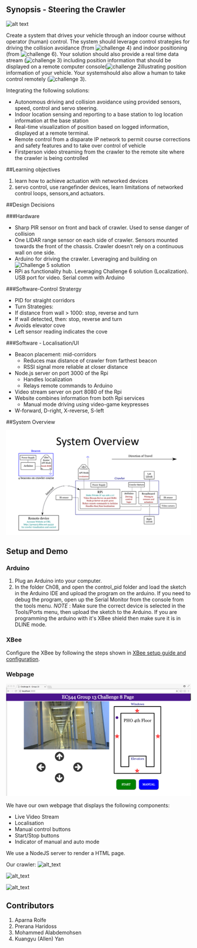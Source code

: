 ## Synopsis - Steering the Crawler

![alt text](https://github.com/aparolfe/Group_13_Story/blob/master/Ch05/static/IMG_20161101_112737.jpg)

Create a system that drives your vehicle through an indoor course without operator (human) control. The system should leverage control strategies for driving the collision avoidance (from ![challenge 4](https://github.com/aparolfe/Group_13_Story/tree/master/Ch04)) and indoor positioning (from ![challenge 6](https://github.com/aparolfe/Group_13_Story/tree/master/Ch06)).  Your solution should also provide a real time data stream (![challenge 3](https://github.com/aparolfe/Group_13_Story/tree/master/Ch03)) including position information that should be displayed on a remote computer console(![challenge 2](https://github.com/aparolfe/Group_13_Story/tree/master/Ch02)illustrating position information of your vehicle. Your systemshould also allow a human to take control remotely (![challenge 3](https://github.com/aparolfe/Group_13_Story/tree/master/Ch03)). 

Integrating the following solutions:
- Autonomous driving and collision avoidance using provided sensors, speed, control and servo steering.
- Indoor location sensing and reporting to a base station to log location information at the base station
- Real-time visualization of position based on logged information, displayed at a remote terminal.
- Remote control from a disparate IP network to permit course corrections and safety features
and to take over control of vehicle
- Firstperson video streaming from the crawler to the remote site where the crawler is being controlled

##Learning objectives

1. learn how to achieve actuation with networked devices
2. servo control, use rangefinder devices, learn limitations of networked control loops, sensors,and actuators.

##Design Decisions

###Hardware
- Sharp PIR sensor on front and back of crawler. Used to sense danger of collision
- One LIDAR range sensor on each side of crawler. Sensors mounted towards the front of the chassis. Crawler doesn’t rely on a continuous wall on one side.
- Arduino for driving the crawler. Leveraging and building on ![Challenge 5 solution](https://github.com/aparolfe/Group_13_Story/tree/master/Ch05)
- RPi as functionality hub. Leveraging Challenge 6 solution (Localization). USB port for video. Serial comm with Arduino

###Software-Control Stratergy
- PID for straight corridors
- Turn Strategies: 
- If distance from wall > 1000: stop, reverse and turn 
- If wall detected, then: stop, reverse and turn 
- Avoids elevator cove
- Left sensor reading indicates the cove

###Software - Localisation/UI
- Beacon placement: mid-corridors
    - Reduces max distance of crawler from farthest beacon
    - RSSI signal more reliable at closer distance
- Node.js server on port 3000 of the Rpi 
    - Handles localization
    - Relays remote commands to Arduino
- Video stream server on port 8080 of the Rpi
- Website combines information from both Rpi services
    - Manual mode driving using video-game keypresses
- W-forward, D-right, X-reverse, S-left

##System Overview

![alt text](https://github.com/aparolfe/Group_13_Story/blob/master/Ch08/static/systemoverview.png)

## Setup and Demo

### Arduino

1. Plug an Arduino into your computer.
2. In the folder Ch08, and open the control_pid folder and load the sketch in the Arduino IDE and upload the program on the arduino. If you need to debug the program, open up the Serial Monitor from the console from the tools menu. 
_NOTE_ : Make sure the correct device is selected in the Tools/Ports menu, then upload the sketch to the Arduino. If you are programming the arduino with it's XBee shield then make sure it is in DLINE mode.

### XBee

Configure the XBee by following the steps shown in [XBee setup guide and configuration](https://github.com/EC544-BU/EC544_demos/wiki/Guide:-XBee-Setup). 

### Webpage

![alt_text](https://github.com/aparolfe/Group_13_Story/blob/master/Ch08/static/screenshot.png)

We have our own webpage that displays the following components:
- Live Video Stream
- Localisation
- Manual control buttons
- Start/Stop buttons 
- Indicator of manual and auto mode
 
We use a NodeJS server to render a HTML page. 

Our crawler:
![alt_text](https://github.com/aparolfe/Group_13_Story/blob/master/Ch08/static/crawler1.jpg)

![alt_text](https://github.com/aparolfe/Group_13_Story/blob/master/Ch08/static/crawler2.jpg)

![alt_text](https://github.com/aparolfe/Group_13_Story/blob/master/Ch08/static/crawler3.jpg)

## Contributors
1. Aparna Rolfe
2. Prerana Haridoss
3. Mohammed Alabdemohsen
4. Kuangyu (Allen) Yan





